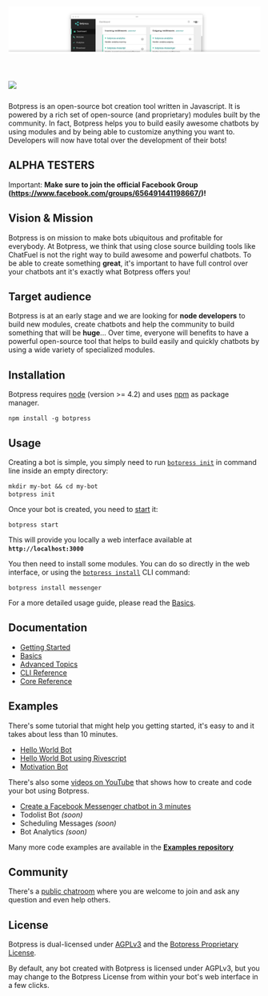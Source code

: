 <a href='http://botpress.io'><img src='/assets/screenshot-ui.png'></a>
# <a href='http://botpress.io'><img src='https://httpsimage.com/img/botpress-logo-120.png' height='60'></a>

Botpress is an open-source bot creation tool written in Javascript. It is powered by a rich set of open-source (and proprietary) modules built by the community. In fact, Botpress helps you to build easily awesome chatbots by using modules and by being able to customize anything you want to. Developers will now have total over the development of their bots!

## ALPHA TESTERS

Important: **Make sure to join the official Facebook Group (https://www.facebook.com/groups/656491441198667/)!**

## Vision & Mission

Botpress is on mission to make bots ubiquitous and profitable for everybody. At Botpress, we think that using close source building tools like ChatFuel is not the right way to build awesome and powerful chatbots. To be able to create something **great**, it's important to have full control over your chatbots ant it's exactly what Botpress offers you!   

## Target audience

Botpress is at an early stage and we are looking for **node developers** to build new modules, create chatbots and help the community to build something that will be **huge**... Over time, everyone will benefits to have a powerful open-source tool that helps to build easily and quickly chatbots by using a wide variety of specialized modules.

## Installation

Botpress requires [node](https://nodejs.org) (version >= 4.2) and uses [npm](https://www.npmjs.com) as package manager.

```
npm install -g botpress
```

## Usage

Creating a bot is simple, you simply need to run [`botpress init`](/docs/cli-reference.md#init) in command line inside an empty directory:

```
mkdir my-bot && cd my-bot
botpress init
```

Once your bot is created, you need to [start](/docs/cli-reference.md#start--s) it:

```
botpress start
```

This will provide you locally a web interface available at **`http://localhost:3000`**

You then need to install some modules. You can do so directly in the web interface, or using the [`botpress install`](/docs/cli-reference.md#install--i) CLI command:

```
botpress install messenger
```

For a more detailed usage guide, please read the [Basics](/docs/basics.md).

## Documentation

- [Getting Started](/docs/getting-started.md)
- [Basics](/docs/basics.md)
- [Advanced Topics](/docs/advanced-topics.md)
- [CLI Reference](/docs/cli-reference.md)
- [Core Reference](/docs/core-reference.md)

## Examples

There's some tutorial that might help you getting started, it's easy to and it takes about less than 10 minutes.

- [Hello World Bot](https://github.com/botpress/botpress-examples/tree/master/hello-world-bot)
- [Hello World Bot using Rivescript](https://github.com/botpress/botpress-examples/tree/master/hello-world-rivescript-bot)
- [Motivation Bot](https://github.com/botpress/botpress-examples/tree/master/motivation-bot)

There's also some [videos on YouTube](https://www.youtube.com/channel/UCEHfE71jUmWbe_5DtbO3fIA) that shows how to create and code your bot using Botpress.

- [Create a Facebook Messenger chatbot in 3 minutes](https://www.youtube.com/watch?v=GO2yJ51ILl0)
- Todolist Bot _(soon)_
- Scheduling Messages _(soon)_
- Bot Analytics _(soon)_

Many more code examples are available in the **[Examples repository](https://github.com/botpress/botpress-examples)**

## Community

There's a [public chatroom](https://gitter.im/botpress/core) where you are welcome to join and ask any question and even help others.

## License

Botpress is dual-licensed under [AGPLv3](/licenses/LICENSE_AGPL3) and the [Botpress Proprietary License](/licenses/LICENSE_BOTPRESS).

By default, any bot created with Botpress is licensed under AGPLv3, but you may change to the Botpress License from within your bot's web interface in a few clicks.
